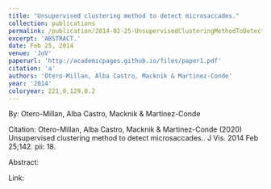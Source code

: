 ```yaml
---
title: "Unsupervised clustering method to detect microsaccades."
collection: publications
permalink: /publication/2014-02-25-UnsupervisedClusteringMethodToDetectMicrosaccades_
excerpt: 'ABSTRACT.'
date: Feb 25, 2014
venue: 'JoV'
paperurl: 'http://academicpages.github.io/files/paper1.pdf'
citation: 'a'
authors: 'Otero-Millan, Alba Castro, Macknik & Martinez-Conde'
year: '2014'
coloryear: 221,0,129,0.2
---
```


By: Otero-Millan, Alba Castro, Macknik & Martinez-Conde

Citation: Otero-Millan, Alba Castro, Macknik & Martinez-Conde (2020) Unsupervised clustering method to detect microsaccades.. J Vis. 2014 Feb 25;142. pii: 18. 

Abstract: 

Link: 
